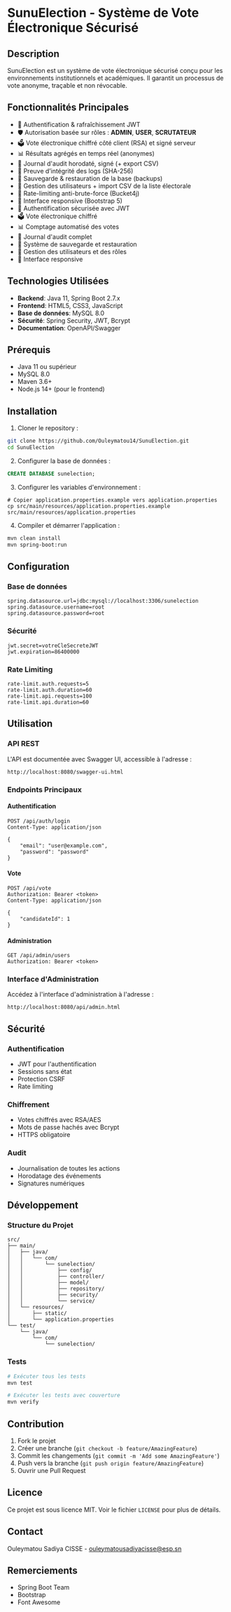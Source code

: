 # SunuElection - Système de Vote Électronique Sécurisé

## Description
SunuElection est un système de vote électronique sécurisé conçu pour les environnements institutionnels et académiques. Il garantit un processus de vote anonyme, traçable et non révocable.

## Fonctionnalités Principales
- 🔐 Authentification & rafraîchissement JWT
- 🛡️ Autorisation basée sur rôles : **ADMIN**, **USER**, **SCRUTATEUR**
- 🗳️ Vote électronique chiffré côté client (RSA) et signé serveur
- 📊 Résultats agrégés en temps réel (anonymes)
- 📝 Journal d'audit horodaté, signé (+ export CSV)
- 🧾 Preuve d’intégrité des logs (SHA-256)
- 🔄 Sauvegarde & restauration de la base (backups)
- 👥 Gestion des utilisateurs + import CSV de la liste électorale
- 🚦 Rate-limiting anti-brute-force (Bucket4j)
- 📱 Interface responsive (Bootstrap 5)
- 🔐 Authentification sécurisée avec JWT
- 🗳️ Vote électronique chiffré
- 📊 Comptage automatisé des votes
- 📝 Journal d'audit complet
- 🔄 Système de sauvegarde et restauration
- 👥 Gestion des utilisateurs et des rôles
- 📱 Interface responsive

## Technologies Utilisées
- **Backend**: Java 11, Spring Boot 2.7.x
- **Frontend**: HTML5, CSS3, JavaScript
- **Base de données**: MySQL 8.0
- **Sécurité**: Spring Security, JWT, Bcrypt
- **Documentation**: OpenAPI/Swagger

## Prérequis
- Java 11 ou supérieur
- MySQL 8.0
- Maven 3.6+
- Node.js 14+ (pour le frontend)

## Installation

1. Cloner le repository :
```bash
git clone https://github.com/Ouleymatou14/SunuElection.git
cd SunuElection
```

2. Configurer la base de données :
```sql
CREATE DATABASE sunelection;
```

3. Configurer les variables d'environnement :
```properties
# Copier application.properties.example vers application.properties
cp src/main/resources/application.properties.example src/main/resources/application.properties
```

4. Compiler et démarrer l'application :
```bash
mvn clean install
mvn spring-boot:run
```

## Configuration

### Base de données
```properties
spring.datasource.url=jdbc:mysql://localhost:3306/sunelection
spring.datasource.username=root
spring.datasource.password=root
```

### Sécurité
```properties
jwt.secret=votreCleSecreteJWT
jwt.expiration=86400000
```

### Rate Limiting
```properties
rate-limit.auth.requests=5
rate-limit.auth.duration=60
rate-limit.api.requests=100
rate-limit.api.duration=60
```

## Utilisation

### API REST
L'API est documentée avec Swagger UI, accessible à l'adresse :
```
http://localhost:8080/swagger-ui.html
```

### Endpoints Principaux

#### Authentification
```http
POST /api/auth/login
Content-Type: application/json

{
    "email": "user@example.com",
    "password": "password"
}
```

#### Vote
```http
POST /api/vote
Authorization: Bearer <token>
Content-Type: application/json

{
    "candidateId": 1
}
```

#### Administration
```http
GET /api/admin/users
Authorization: Bearer <token>
```

### Interface d'Administration
Accédez à l'interface d'administration à l'adresse :
```
http://localhost:8080/api/admin.html
```

## Sécurité

### Authentification
- JWT pour l'authentification
- Sessions sans état
- Protection CSRF
- Rate limiting

### Chiffrement
- Votes chiffrés avec RSA/AES
- Mots de passe hachés avec Bcrypt
- HTTPS obligatoire

### Audit
- Journalisation de toutes les actions
- Horodatage des événements
- Signatures numériques

## Développement

### Structure du Projet
```
src/
├── main/
│   ├── java/
│   │   └── com/
│   │       └── sunelection/
│   │           ├── config/
│   │           ├── controller/
│   │           ├── model/
│   │           ├── repository/
│   │           ├── security/
│   │           └── service/
│   └── resources/
│       ├── static/
│       └── application.properties
└── test/
    └── java/
        └── com/
            └── sunelection/
```

### Tests
```bash
# Exécuter tous les tests
mvn test

# Exécuter les tests avec couverture
mvn verify
```

## Contribution
1. Fork le projet
2. Créer une branche (`git checkout -b feature/AmazingFeature`)
3. Commit les changements (`git commit -m 'Add some AmazingFeature'`)
4. Push vers la branche (`git push origin feature/AmazingFeature`)
5. Ouvrir une Pull Request

## Licence
Ce projet est sous licence MIT. Voir le fichier `LICENSE` pour plus de détails.

## Contact
Ouleymatou Sadiya CISSE - ouleymatousadiyacisse@esp.sn

## Remerciements
- Spring Boot Team
- Bootstrap
- Font Awesome 